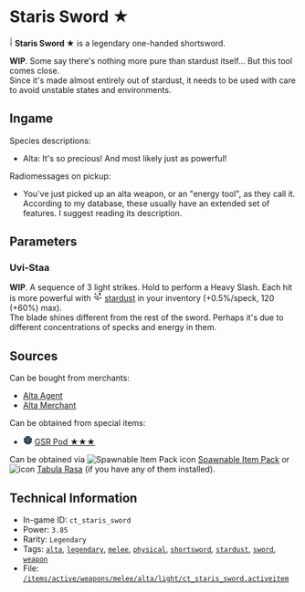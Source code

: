 # Staris Sword ★

<img src="https://raw.githubusercontent.com/Ceterai/Enternia/main/items/active/weapons/melee/alta/light/ct_staris_sword.png" alt="Staris Sword ★ icon" loading="lazy" width="auto" height="16px"/> **Staris Sword ★** is a legendary one-handed shortsword.

**WIP**. Some say there's nothing more pure than stardust itself... But this tool comes close.  
Since it's made almost entirely out of stardust, it needs to be used with care to avoid unstable states and environments.

## Ingame

Species descriptions:

- Alta: It's so precious! And most likely just as powerful!

Radiomessages on pickup:

- You've just picked up an alta weapon, or an "energy tool", as they call it. According to my database, these usually have an extended set of features. I suggest reading its description.

## Parameters

### Uvi-Staa

**WIP**. A sequence of 3 light strikes. Hold to perform a Heavy Slash. Each hit is more powerful with <img src="https://raw.githubusercontent.com/Ceterai/Enternia/main/items/generic/crafting/ct_stardust.png" alt="Stardust icon" loading="lazy" width="auto" height="16px"/> [stardust](https://ceterai.github.io/MyEnternia/Wiki/Stardust) in your inventory (+0.5%/speck, 120 (+60%) max).  
The blade shines different from the rest of the sword. Perhaps it's due to different concentrations of specks and energy in them.

## Sources

Can be bought from merchants:

- [Alta Agent](https://ceterai.github.io/MyEnternia/Wiki/AltaAgent)
- [Alta Merchant](https://ceterai.github.io/MyEnternia/Wiki/AltaMerchant)

Can be obtained from special items:

- <img src="https://raw.githubusercontent.com/Ceterai/Enternia/main/items/active/alta/loot/other/gsr.png" alt="GSR Pod ★★★ icon" loading="lazy" width="auto" height="16px"/> [GSR Pod ★★★](https://ceterai.github.io/MyEnternia/Wiki/GSRPod)

Can be obtained via <img src="https://raw.githubusercontent.com/Silverfeelin/Starbound-SpawnableItemPack/master/interface/sip/iconSmall.png" alt="Spawnable Item Pack icon" width="18" height="14"/> [Spawnable Item Pack](https://steamcommunity.com/sharedfiles/filedetails/?id=733665104) or <img src="https://steamuserimages-a.akamaihd.net/ugc/263843960696222713/3EC9A7C005541F7D577EBCB8C5736B4EFC9973D6/" alt="icon" width="8" height="12"/> [Tabula Rasa](https://community.playstarbound.com/resources/the-tabula-rasa.3222/) (if you have any of them installed).

## Technical Information

- In-game ID: `ct_staris_sword`
- Power: `3.85`
- Rarity: `Legendary`
- Tags: [`alta`](https://ceterai.github.io/MyEnternia/Wiki/Tags/Alta), [`legendary`](https://ceterai.github.io/MyEnternia/Wiki/Tags/Legendary), [`melee`](https://ceterai.github.io/MyEnternia/Wiki/Tags/Melee), [`physical`](https://ceterai.github.io/MyEnternia/Wiki/Tags/Physical), [`shortsword`](https://ceterai.github.io/MyEnternia/Wiki/Tags/Shortsword), [`stardust`](https://ceterai.github.io/MyEnternia/Wiki/Tags/Stardust), [`sword`](https://ceterai.github.io/MyEnternia/Wiki/Tags/Sword), [`weapon`](https://ceterai.github.io/MyEnternia/Wiki/Tags/Weapon)
- File: [`/items/active/weapons/melee/alta/light/ct_staris_sword.activeitem`](https://github.com/Ceterai/Enternia/blob/main/items/active/weapons/melee/alta/light/ct_staris_sword.activeitem)
